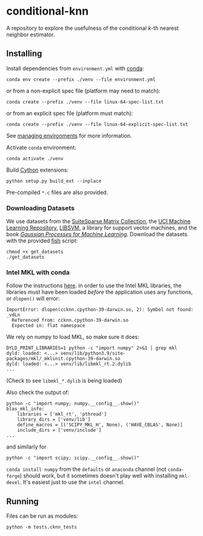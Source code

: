 # conditional-knn

A repository to explore the usefulness of the
conditional _k_-th nearest neighbor estimator.

## Installing

Install dependencies from `environment.yml` with [conda](https://conda.io/):
```shell
conda env create --prefix ./venv --file environment.yml
```
or from a non-explicit spec file (platform may need to match):
```shell
conda create --prefix ./venv --file linux-64-spec-list.txt
```
or from an explicit spec file (platform must match):
```shell
conda create --prefix ./venv --file linux-64-explicit-spec-list.txt
```
See
[managing environments](https://docs.conda.io/projects/conda/en/latest/user-guide/tasks/manage-environments.html)
for more information.

Activate `conda` environment:
```shell
conda activate ./venv
```
Build [Cython](https://cython.org/) extensions:
```shell
python setup.py build_ext --inplace
```
Pre-compiled `*.c` files are also provided.

### Downloading Datasets

We use datasets from the [SuiteSparse Matrix
Collection](https://sparse.tamu.edu/), the [UCI Machine Learning
Repository](https://archive.ics.uci.edu/ml/datasets.php),
[LIBSVM](https://www.csie.ntu.edu.tw/~cjlin/libsvmtools/datasets/), a library
for support vector machines, and the book [_Gaussian Processes for Machine
Learning_](https://gaussianprocess.org/gpml/data/). Download the datasets
with the provided [fish](https://fishshell.com/) script:
```shell
chmod +x get_datasets
./get_datasets
```

### Intel MKL with conda

Follow the instructions
[here](https://www.intel.com/content/www/us/en/developer/articles/technical/using-intel-distribution-for-python-with-anaconda.html).
in order to use the Intel MKL libraries, the libraries must have been loaded
_before_ the application uses any functions, or `dlopen()` will error:
```
ImportError: dlopen(ccknn.cpython-39-darwin.so, 2): Symbol not found: _vdLn
  Referenced from: ccknn.cpython-39-darwin.so
  Expected in: flat namespace
```

We rely on numpy to load MKL, so make sure it does:
```shell
DYLD_PRINT_LIBRARIES=1 python -c "import numpy" 2>&1 | grep mkl
dyld: loaded: <...> venv/lib/python3.9/site-packages/mkl/_mklinit.cpython-39-darwin.so
dyld: loaded: <...> venv/lib/libmkl_rt.2.dylib
...
```
(Check to see `libmkl_*.dylib` is being loaded)

Also check the output of:
```shell
python -c "import numpy; numpy.__config__.show()"
blas_mkl_info:
    libraries = ['mkl_rt', 'pthread']
    library_dirs = ['venv/lib']
    define_macros = [('SCIPY_MKL_H', None), ('HAVE_CBLAS', None)]
    include_dirs = ['venv/include']
...
```
and similarly for
```shell
python -c "import scipy; scipy.__config__.show()"
```

`conda install numpy` from the `defaults` or `anaconda` channel (not
`conda-forge`) should work, but it sometimes doesn't play well with
installing `mkl-devel`. It's easiest just to use the `intel` channel.

## Running

Files can be run as modules:
```shell
python -m tests.cknn_tests
```

